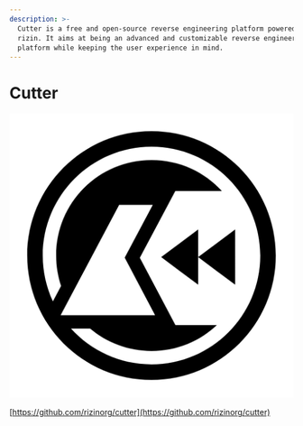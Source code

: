 ```yaml
---
description: >-
  Cutter is a free and open-source reverse engineering platform powered by
  rizin. It aims at being an advanced and customizable reverse engineering
  platform while keeping the user experience in mind.
---
```


# Cutter

![](<../../.gitbook/assets/image (1).png>)

[https://github.com/rizinorg/cutter](https://github.com/rizinorg/cutter)
